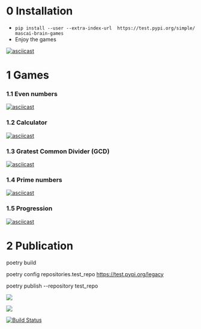 # 0 Installation
- ``` pip install --user --extra-index-url  https://test.pypi.org/simple/ mascai-brain-games ```
- Enjoy the games

[![asciicast](https://asciinema.org/a/yFKN0SjkgUmR7htHeiRWDMCvJ.svg)](https://asciinema.org/a/yFKN0SjkgUmR7htHeiRWDMCvJ)

# 1 Games

### 1.1 Even numbers
[![asciicast](https://asciinema.org/a/lQSODtjVzlSOWvyv5HQfDT2vb.svg)](https://asciinema.org/a/lQSODtjVzlSOWvyv5HQfDT2vb)

### 1.2 Calculator
[![asciicast](https://asciinema.org/a/EWKAyFWVsPWclONYPNAxh16bi.svg)](https://asciinema.org/a/EWKAyFWVsPWclONYPNAxh16bi)

### 1.3 Gratest Common Divider (GCD)
[![asciicast](https://asciinema.org/a/lB5O0XErNQq93ELtdRGpvIgTK.svg)](https://asciinema.org/a/lB5O0XErNQq93ELtdRGpvIgTK)

### 1.4 Prime numbers
[![asciicast](https://asciinema.org/a/OkLJ2TM4a8Wv2xqRwUoaNXvJE.svg)](https://asciinema.org/a/OkLJ2TM4a8Wv2xqRwUoaNXvJE)

### 1.5 Progression
[![asciicast](https://asciinema.org/a/UEAzmP08RnSqO7kOMXN0BkYt9.svg)](https://asciinema.org/a/UEAzmP08RnSqO7kOMXN0BkYt9)

# 2 Publication
poetry build

poetry config repositories.test_repo https://test.pypi.org/legacy

poetry publish --repository test_repo

<a href="https://codeclimate.com/github/codeclimate/codeclimate/maintainability"><img src="https://api.codeclimate.com/v1/badges/a99a88d28ad37a79dbf6/maintainability" /></a>

<a href="https://codeclimate.com/github/codeclimate/codeclimate/test_coverage"><img src="https://api.codeclimate.com/v1/badges/a99a88d28ad37a79dbf6/test_coverage" /></a>

[![Build Status](https://travis-ci.org/mascai/python-project-lvl1-hexlet.svg?branch=master)](https://travis-ci.org/mascai/python-project-lvl1-hexlet)
